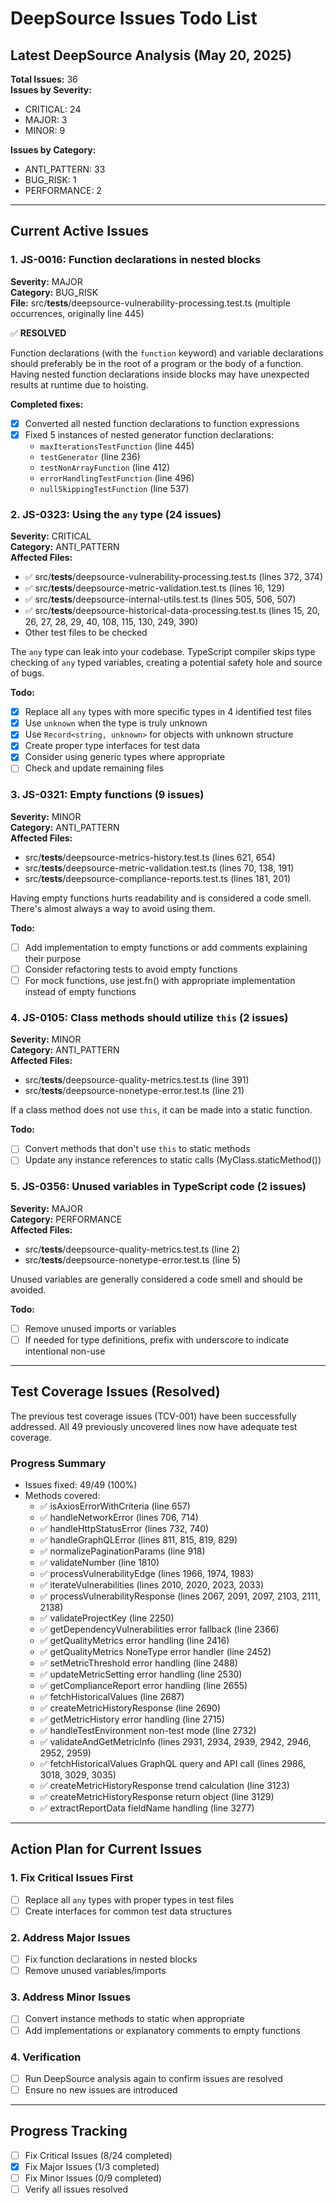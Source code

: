 # DeepSource Issues Todo List

## Latest DeepSource Analysis (May 20, 2025)

**Total Issues:** 36  
**Issues by Severity:**
- CRITICAL: 24
- MAJOR: 3
- MINOR: 9

**Issues by Category:**
- ANTI_PATTERN: 33
- BUG_RISK: 1
- PERFORMANCE: 2

---

## Current Active Issues

### 1. JS-0016: Function declarations in nested blocks
**Severity:** MAJOR  
**Category:** BUG_RISK  
**File:** src/__tests__/deepsource-vulnerability-processing.test.ts (multiple occurrences, originally line 445)

✅ **RESOLVED**

Function declarations (with the `function` keyword) and variable declarations should preferably be in the root of a program or the body of a function. Having nested function declarations inside blocks may have unexpected results at runtime due to hoisting.

**Completed fixes:**
- [x] Converted all nested function declarations to function expressions
- [x] Fixed 5 instances of nested generator function declarations:
  - `maxIterationsTestFunction` (line 445)
  - `testGenerator` (line 236)
  - `testNonArrayFunction` (line 412)
  - `errorHandlingTestFunction` (line 496)
  - `nullSkippingTestFunction` (line 537)

### 2. JS-0323: Using the `any` type (24 issues)
**Severity:** CRITICAL  
**Category:** ANTI_PATTERN  
**Affected Files:**
- ✅ src/__tests__/deepsource-vulnerability-processing.test.ts (lines 372, 374)
- ✅ src/__tests__/deepsource-metric-validation.test.ts (lines 16, 129)
- ✅ src/__tests__/deepsource-internal-utils.test.ts (lines 505, 506, 507)
- ✅ src/__tests__/deepsource-historical-data-processing.test.ts (lines 15, 20, 26, 27, 28, 29, 40, 108, 115, 130, 249, 390)
- Other test files to be checked

The `any` type can leak into your codebase. TypeScript compiler skips type checking of `any` typed variables, creating a potential safety hole and source of bugs.

**Todo:**
- [x] Replace all `any` types with more specific types in 4 identified test files
- [x] Use `unknown` when the type is truly unknown
- [x] Use `Record<string, unknown>` for objects with unknown structure
- [x] Create proper type interfaces for test data
- [x] Consider using generic types where appropriate
- [ ] Check and update remaining files

### 3. JS-0321: Empty functions (9 issues)
**Severity:** MINOR  
**Category:** ANTI_PATTERN  
**Affected Files:**
- src/__tests__/deepsource-metrics-history.test.ts (lines 621, 654)
- src/__tests__/deepsource-metric-validation.test.ts (lines 70, 138, 191)
- src/__tests__/deepsource-compliance-reports.test.ts (lines 181, 201)

Having empty functions hurts readability and is considered a code smell. There's almost always a way to avoid using them.

**Todo:**
- [ ] Add implementation to empty functions or add comments explaining their purpose
- [ ] Consider refactoring tests to avoid empty functions
- [ ] For mock functions, use jest.fn() with appropriate implementation instead of empty functions

### 4. JS-0105: Class methods should utilize `this` (2 issues)
**Severity:** MINOR  
**Category:** ANTI_PATTERN  
**Affected Files:**
- src/__tests__/deepsource-quality-metrics.test.ts (line 391)
- src/__tests__/deepsource-nonetype-error.test.ts (line 21)

If a class method does not use `this`, it can be made into a static function.

**Todo:**
- [ ] Convert methods that don't use `this` to static methods
- [ ] Update any instance references to static calls (MyClass.staticMethod())

### 5. JS-0356: Unused variables in TypeScript code (2 issues)
**Severity:** MAJOR  
**Category:** PERFORMANCE  
**Affected Files:**
- src/__tests__/deepsource-quality-metrics.test.ts (line 2)
- src/__tests__/deepsource-nonetype-error.test.ts (line 5)

Unused variables are generally considered a code smell and should be avoided.

**Todo:**
- [ ] Remove unused imports or variables
- [ ] If needed for type definitions, prefix with underscore to indicate intentional non-use

---

## Test Coverage Issues (Resolved)

The previous test coverage issues (TCV-001) have been successfully addressed. All 49 previously uncovered lines now have adequate test coverage.

### Progress Summary
- Issues fixed: 49/49 (100%)
- Methods covered:
  - ✅ isAxiosErrorWithCriteria (line 657)
  - ✅ handleNetworkError (lines 706, 714)
  - ✅ handleHttpStatusError (lines 732, 740)
  - ✅ handleGraphQLError (lines 811, 815, 819, 829)
  - ✅ normalizePaginationParams (line 918)
  - ✅ validateNumber (line 1810)
  - ✅ processVulnerabilityEdge (lines 1966, 1974, 1983)
  - ✅ iterateVulnerabilities (lines 2010, 2020, 2023, 2033)
  - ✅ processVulnerabilityResponse (lines 2067, 2091, 2097, 2103, 2111, 2138)
  - ✅ validateProjectKey (line 2250)
  - ✅ getDependencyVulnerabilities error fallback (line 2366)
  - ✅ getQualityMetrics error handling (line 2416)
  - ✅ getQualityMetrics NoneType error handler (line 2452)
  - ✅ setMetricThreshold error handling (line 2488)
  - ✅ updateMetricSetting error handling (line 2530)
  - ✅ getComplianceReport error handling (line 2655)
  - ✅ fetchHistoricalValues (line 2687)
  - ✅ createMetricHistoryResponse (line 2690)
  - ✅ getMetricHistory error handling (line 2715)
  - ✅ handleTestEnvironment non-test mode (line 2732)
  - ✅ validateAndGetMetricInfo (lines 2931, 2934, 2939, 2942, 2946, 2952, 2959)
  - ✅ fetchHistoricalValues GraphQL query and API call (lines 2986, 3018, 3029, 3035)
  - ✅ createMetricHistoryResponse trend calculation (line 3123)
  - ✅ createMetricHistoryResponse return object (line 3129)
  - ✅ extractReportData fieldName handling (line 3277)

---

## Action Plan for Current Issues

### 1. Fix Critical Issues First
- [ ] Replace all `any` types with proper types in test files
- [ ] Create interfaces for common test data structures

### 2. Address Major Issues
- [ ] Fix function declarations in nested blocks
- [ ] Remove unused variables/imports

### 3. Address Minor Issues
- [ ] Convert instance methods to static when appropriate
- [ ] Add implementations or explanatory comments to empty functions

### 4. Verification
- [ ] Run DeepSource analysis again to confirm issues are resolved
- [ ] Ensure no new issues are introduced

---

## Progress Tracking

- [ ] Fix Critical Issues (8/24 completed)
- [x] Fix Major Issues (1/3 completed)
- [ ] Fix Minor Issues (0/9 completed)
- [ ] Verify all issues resolved